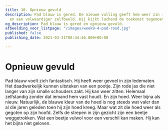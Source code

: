 ```yaml
---
title: 10. Opnieuw gevuld
description: Pad blauw is gered. De nieuwe vulling geeft hem weer zin in het leven
  en een volwaardiger zelfbeeld. Hij kijkt lachend de toekomst tegemoet.
og_description: Pad blauw is gered en opnieuw gevuld.
afbeelding_voor_listpage: "/images/week9-4-pad-rood.jpg"
published: false
publishing_date: 2021-03-31T08:44:46.000+00:00

---
```

# Opnieuw gevuld

Pad blauw voelt zich fantastisch. Hij heeft weer gevoel in zijn ledematen. Het daadwerkelijk kunnen uitsteken van een pootje. Zijn rode jas die niet langer van zijn smalle schouders zakt. Hij kan weer zitten. Helemaal zelfstandig zonder dat iemand hem vast houdt. En zijn hoed. Weer bijna als nieuw. Natuurlijk, de blauwe kleur van de hoed is nog steeds wat valer dan al die jaren geleden toen hij zijn hoed kreeg. Maar wat zit die hoed weer als gegoten op zijn hoofd. Zelfs de strepen in zijn gezicht zijn een beetje weggetrokken. Wat een beetje vulwol voor een verschil kan maken. Hij kan het bijna niet geloven.